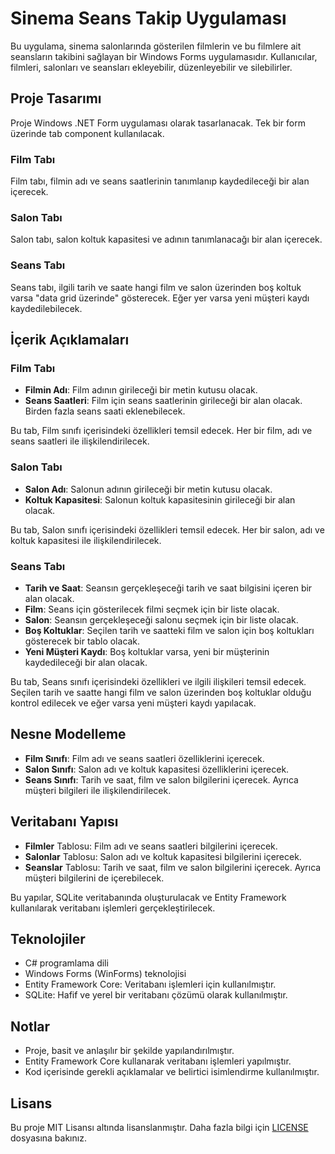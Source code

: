 # Sinema Seans Takip Uygulaması

Bu uygulama, sinema salonlarında gösterilen filmlerin ve bu filmlere ait seansların takibini sağlayan bir Windows Forms uygulamasıdır. Kullanıcılar, filmleri, salonları ve seansları ekleyebilir, düzenleyebilir ve silebilirler.

## Proje Tasarımı

Proje Windows .NET Form uygulaması olarak tasarlanacak. Tek bir form üzerinde tab component kullanılacak.

### Film Tabı

Film tabı, filmin adı ve seans saatlerinin tanımlanıp kaydedileceği bir alan içerecek.

### Salon Tabı

Salon tabı, salon koltuk kapasitesi ve adının tanımlanacağı bir alan içerecek.

### Seans Tabı

Seans tabı, ilgili tarih ve saate hangi film ve salon üzerinden boş koltuk varsa "data grid üzerinde" gösterecek. Eğer yer varsa yeni müşteri kaydı kaydedilebilecek.

## İçerik Açıklamaları

### Film Tabı

- **Filmin Adı**: Film adının girileceği bir metin kutusu olacak.
- **Seans Saatleri**: Film için seans saatlerinin girileceği bir alan olacak. Birden fazla seans saati eklenebilecek. 

Bu tab, Film sınıfı içerisindeki özellikleri temsil edecek. Her bir film, adı ve seans saatleri ile ilişkilendirilecek.

### Salon Tabı

- **Salon Adı**: Salonun adının girileceği bir metin kutusu olacak.
- **Koltuk Kapasitesi**: Salonun koltuk kapasitesinin girileceği bir alan olacak.

Bu tab, Salon sınıfı içerisindeki özellikleri temsil edecek. Her bir salon, adı ve koltuk kapasitesi ile ilişkilendirilecek.

### Seans Tabı

- **Tarih ve Saat**: Seansın gerçekleşeceği tarih ve saat bilgisini içeren bir alan olacak.
- **Film**: Seans için gösterilecek filmi seçmek için bir liste olacak.
- **Salon**: Seansın gerçekleşeceği salonu seçmek için bir liste olacak.
- **Boş Koltuklar**: Seçilen tarih ve saatteki film ve salon için boş koltukları gösterecek bir tablo olacak.
- **Yeni Müşteri Kaydı**: Boş koltuklar varsa, yeni bir müşterinin kaydedileceği bir alan olacak.

Bu tab, Seans sınıfı içerisindeki özellikleri ve ilgili ilişkileri temsil edecek. Seçilen tarih ve saatte hangi film ve salon üzerinden boş koltuklar olduğu kontrol edilecek ve eğer varsa yeni müşteri kaydı yapılacak.

## Nesne Modelleme

- **Film Sınıfı**: Film adı ve seans saatleri özelliklerini içerecek.
- **Salon Sınıfı**: Salon adı ve koltuk kapasitesi özelliklerini içerecek.
- **Seans Sınıfı**: Tarih ve saat, film ve salon bilgilerini içerecek. Ayrıca müşteri bilgileri ile ilişkilendirilecek.

## Veritabanı Yapısı

- **Filmler** Tablosu: Film adı ve seans saatleri bilgilerini içerecek.
- **Salonlar** Tablosu: Salon adı ve koltuk kapasitesi bilgilerini içerecek.
- **Seanslar** Tablosu: Tarih ve saat, film ve salon bilgilerini içerecek. Ayrıca müşteri bilgilerini de içerebilecek.

Bu yapılar, SQLite veritabanında oluşturulacak ve Entity Framework kullanılarak veritabanı işlemleri gerçekleştirilecek.

## Teknolojiler

- C# programlama dili
- Windows Forms (WinForms) teknolojisi
- Entity Framework Core: Veritabanı işlemleri için kullanılmıştır.
- SQLite: Hafif ve yerel bir veritabanı çözümü olarak kullanılmıştır.

## Notlar

- Proje, basit ve anlaşılır bir şekilde yapılandırılmıştır.
- Entity Framework Core kullanarak veritabanı işlemleri yapılmıştır.
- Kod içerisinde gerekli açıklamalar ve belirtici isimlendirme kullanılmıştır.

## Lisans

Bu proje MIT Lisansı altında lisanslanmıştır. Daha fazla bilgi için [LICENSE](LICENSE) dosyasına bakınız.
